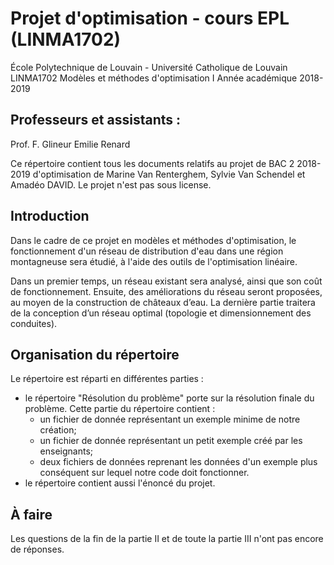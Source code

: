 # Projet d'optimisation - cours EPL (LINMA1702)
École Polytechnique de Louvain - Université Catholique de Louvain
LINMA1702 Modèles et méthodes d'optimisation I
Année académique 2018-2019 

## Professeurs et assistants : 
Prof. F. Glineur 
Emilie Renard 

Ce répertoire contient tous les documents relatifs au projet de BAC 2 2018-2019 d'optimisation de Marine Van Renterghem, Sylvie Van Schendel et Amadéo DAVID. Le projet n'est pas sous license.

## Introduction
Dans le cadre de ce projet en modèles et méthodes d'optimisation, le fonctionnement d'un réseau de distribution d'eau dans une région montagneuse sera étudié, à l'aide des outils de l'optimisation linéaire.

Dans un premier temps, un réseau existant sera analysé, ainsi que son coût de fonctionnement. Ensuite, des améliorations du réseau seront proposées, au moyen de la construction de châteaux d’eau. La dernière partie traitera de la conception d’un réseau optimal (topologie et dimensionnement des conduites).

## Organisation du répertoire
Le répertoire est réparti en différentes parties :
  - le répertoire "Résolution du problème" porte sur la résolution finale du problème. Cette partie du répertoire contient :
    - un fichier de donnée représentant un exemple minime de notre création;
    - un fichier de donnée représentant un petit exemple créé par les enseignants;
    - deux fichiers de données reprenant les données d'un exemple plus conséquent sur lequel notre code doit fonctionner.
  - le répertoire contient aussi l'énoncé du projet.
  
## À faire
Les questions de la fin de la partie II et de toute la partie III n'ont pas encore de réponses.
